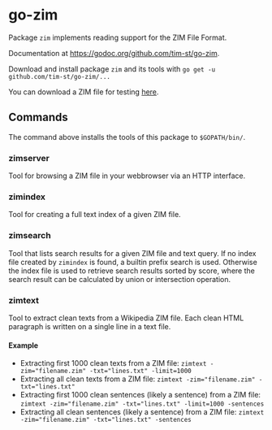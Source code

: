 # go-zim

Package `zim` implements reading support for the ZIM File Format.

Documentation at <https://godoc.org/github.com/tim-st/go-zim>.

Download and install package `zim` and its tools with `go get -u github.com/tim-st/go-zim/...`

You can download a ZIM file for testing [here](https://download.kiwix.org/zim/).

## Commands

The command above installs the tools of this package to `$GOPATH/bin/`.

### zimserver

Tool for browsing a ZIM file in your webbrowser via an HTTP interface.

### zimindex

Tool for creating a full text index of a given ZIM file.

### zimsearch

Tool that lists search results for a given ZIM file and text query.
If no index file created by `zimindex` is found, a builtin prefix search is used. Otherwise the index file is used to retrieve search results sorted by score, where the search result can be calculated by union or intersection operation.

### zimtext

Tool to extract clean texts from a Wikipedia ZIM file.
Each clean HTML paragraph is written on a single line in a text file.

#### Example

* Extracting first 1000 clean texts from a ZIM file: `zimtext -zim="filename.zim" -txt="lines.txt" -limit=1000`
* Extracting all clean texts from a ZIM file: `zimtext -zim="filename.zim" -txt="lines.txt"`
* Extracting first 1000 clean sentences (likely a sentence) from a ZIM file: `zimtext -zim="filename.zim" -txt="lines.txt" -limit=1000 -sentences`
* Extracting all clean sentences (likely a sentence) from a ZIM file: `zimtext -zim="filename.zim" -txt="lines.txt" -sentences`
